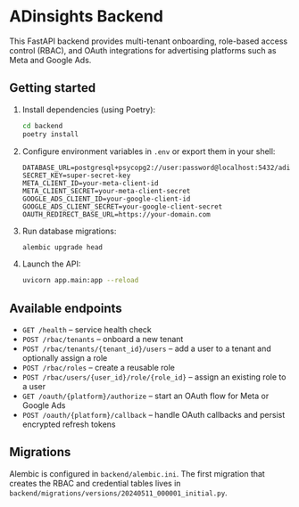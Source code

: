 # ADinsights Backend

This FastAPI backend provides multi-tenant onboarding, role-based access control (RBAC),
and OAuth integrations for advertising platforms such as Meta and Google Ads.

## Getting started

1. Install dependencies (using Poetry):

   ```bash
   cd backend
   poetry install
   ```

2. Configure environment variables in `.env` or export them in your shell:

   ```env
   DATABASE_URL=postgresql+psycopg2://user:password@localhost:5432/adinsights
   SECRET_KEY=super-secret-key
   META_CLIENT_ID=your-meta-client-id
   META_CLIENT_SECRET=your-meta-client-secret
   GOOGLE_ADS_CLIENT_ID=your-google-client-id
   GOOGLE_ADS_CLIENT_SECRET=your-google-client-secret
   OAUTH_REDIRECT_BASE_URL=https://your-domain.com
   ```

3. Run database migrations:

   ```bash
   alembic upgrade head
   ```

4. Launch the API:

   ```bash
   uvicorn app.main:app --reload
   ```

## Available endpoints

- `GET /health` – service health check
- `POST /rbac/tenants` – onboard a new tenant
- `POST /rbac/tenants/{tenant_id}/users` – add a user to a tenant and optionally assign a role
- `POST /rbac/roles` – create a reusable role
- `POST /rbac/users/{user_id}/role/{role_id}` – assign an existing role to a user
- `GET /oauth/{platform}/authorize` – start an OAuth flow for Meta or Google Ads
- `POST /oauth/{platform}/callback` – handle OAuth callbacks and persist encrypted refresh tokens

## Migrations

Alembic is configured in `backend/alembic.ini`. The first migration that creates the RBAC and credential tables lives in
`backend/migrations/versions/20240511_000001_initial.py`.
